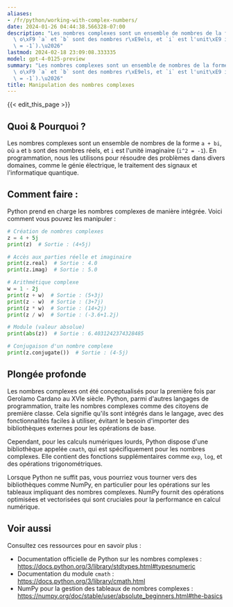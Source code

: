 ```yaml
---
aliases:
- /fr/python/working-with-complex-numbers/
date: 2024-01-26 04:44:38.566328-07:00
description: "Les nombres complexes sont un ensemble de nombres de la forme `a + bi`,\
  \ o\xF9 `a` et `b` sont des nombres r\xE9els, et `i` est l'unit\xE9 imaginaire (`i^2\
  \ = -1`).\u2026"
lastmod: 2024-02-18 23:09:08.333335
model: gpt-4-0125-preview
summary: "Les nombres complexes sont un ensemble de nombres de la forme `a + bi`,\
  \ o\xF9 `a` et `b` sont des nombres r\xE9els, et `i` est l'unit\xE9 imaginaire (`i^2\
  \ = -1`).\u2026"
title: Manipulation des nombres complexes
---
```


{{< edit_this_page >}}

## Quoi & Pourquoi ?
Les nombres complexes sont un ensemble de nombres de la forme `a + bi`, où `a` et `b` sont des nombres réels, et `i` est l'unité imaginaire (`i^2 = -1`). En programmation, nous les utilisons pour résoudre des problèmes dans divers domaines, comme le génie électrique, le traitement des signaux et l'informatique quantique.

## Comment faire :
Python prend en charge les nombres complexes de manière intégrée. Voici comment vous pouvez les manipuler :

```Python
# Création de nombres complexes
z = 4 + 5j
print(z)  # Sortie : (4+5j)

# Accès aux parties réelle et imaginaire
print(z.real)  # Sortie : 4.0
print(z.imag)  # Sortie : 5.0

# Arithmétique complexe
w = 1 - 2j
print(z + w)  # Sortie : (5+3j)
print(z - w)  # Sortie : (3+7j)
print(z * w)  # Sortie : (14+2j)
print(z / w)  # Sortie : (-3.6+1.2j)

# Module (valeur absolue)
print(abs(z))  # Sortie : 6.4031242374328485

# Conjugaison d'un nombre complexe
print(z.conjugate())  # Sortie : (4-5j)
```

## Plongée profonde
Les nombres complexes ont été conceptualisés pour la première fois par Gerolamo Cardano au XVIe siècle. Python, parmi d'autres langages de programmation, traite les nombres complexes comme des citoyens de première classe. Cela signifie qu'ils sont intégrés dans le langage, avec des fonctionnalités faciles à utiliser, évitant le besoin d'importer des bibliothèques externes pour les opérations de base.

Cependant, pour les calculs numériques lourds, Python dispose d'une bibliothèque appelée `cmath`, qui est spécifiquement pour les nombres complexes. Elle contient des fonctions supplémentaires comme `exp`, `log`, et des opérations trigonométriques.

Lorsque Python ne suffit pas, vous pourriez vous tourner vers des bibliothèques comme NumPy, en particulier pour les opérations sur les tableaux impliquant des nombres complexes. NumPy fournit des opérations optimisées et vectorisées qui sont cruciales pour la performance en calcul numérique.

## Voir aussi
Consultez ces ressources pour en savoir plus :

- Documentation officielle de Python sur les nombres complexes : https://docs.python.org/3/library/stdtypes.html#typesnumeric
- Documentation du module `cmath` : https://docs.python.org/3/library/cmath.html
- NumPy pour la gestion des tableaux de nombres complexes : https://numpy.org/doc/stable/user/absolute_beginners.html#the-basics

